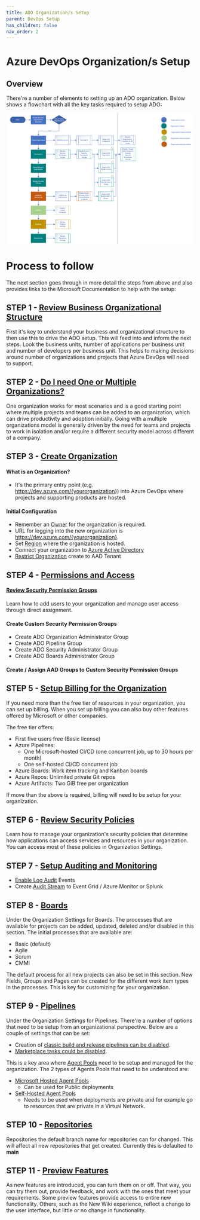 ```yaml
---
title: ADO Organization/s Setup
parent: DevOps Setup
has_children: false
nav_order: 2
---
```


# Azure DevOps Organization/s Setup

## Overview

There're a number of elements to setting up an ADO organization. Below shows a flowchart with all the key tasks required to setup ADO:

![Setting up Organization](../../assets/devops%20org%20process.png)


# Process to follow

The next section goes through in more detail the steps from above and also provides links to the Microsoft Documentation to help with the setup:

## STEP 1 - [Review Business Organizational Structure](https://learn.microsoft.com/en-us/azure/devops/user-guide/plan-your-azure-devops-org-structure?view=azure-devops)

First it's key to understand your business and organizational structure to then use this to drive the ADO setup. This will feed into and inform the next steps. Look the business units, number of applications per business unit and number of developers per business unit. This helps to making decisions around number of organizations and projects that Azure DevOps will need to support.


## STEP 2 - [Do I need One or Multiple Organizations?](https://learn.microsoft.com/en-us/azure/devops/user-guide/plan-your-azure-devops-org-structure?view=azure-devops#how-many-organizations-do-you-need)
One organization works for most scenarios and is a good starting point where multiple projects and teams can be added to an organization, which can drive productivity and adoption initially.
Going with a multiple organizations model is generally driven by the need for teams and projects to work in isolation and/or require a different security model across different of a company. 

## STEP 3 - [Create Organization](https://docs.microsoft.com/en-us/azure/devops/organizations/accounts/create-organization?view=azure-devops)

#### What is an Organization?

- It's the primary entry point (e.g. <https://dev.azure.com/{yourorganization>}) into Azure DevOps where projects and supporting products are hosted.

#### Initial Configuration

- Remember an [Owner](https://learn.microsoft.com/en-us/azure/devops/organizations/accounts/change-organization-ownership?view=azure-devops) for the organization is required.
- URL for logging into the new organization is https://dev.azure.com/{yourorganization}.
- Set [Region](https://learn.microsoft.com/en-us/azure/devops/organizations/accounts/change-organization-location?view=azure-devops) where the organization is hosted.
- Connect your organization to [Azure Active Directory](https://learn.microsoft.com/en-us/azure/devops/organizations/accounts/connect-organization-to-azure-ad?view=azure-devops)
- [Restrict Organization](https://learn.microsoft.com/en-us/azure/devops/organizations/accounts/azure-ad-tenant-policy-restrict-org-creation?view=azure-devops) create to AAD Tenant

## STEP 4 - [Permissions and Access](https://learn.microsoft.com/en-us/azure/devops/organizations/security/access-levels?view=azure-devops)

#### [Review Security Permission Groups](https://learn.microsoft.com/en-us/azure/devops/organizations/accounts/add-organization-users?view=azure-devops&tabs=browser)

Learn how to add users to your organization and manage user access through direct assignment.

#### Create Custom Security Permission Groups

- Create ADO Organization Administrator Group
- Create ADO Pipeline Group
- Create ADO Security Administrator Group
- Create ADO Boards Administrator Group

#### Create / Assign AAD Groups to Custom Security Permission Groups

## STEP 5 - [Setup Billing for the Organization](https://learn.microsoft.com/en-us/azure/devops/organizations/billing/overview?view=azure-devops)

If you need more than the free tier of resources in your organization, you can set up billing. When you set up billing you can also buy other features offered by Microsoft or other companies.

The free tier offers:
- First five users free (Basic license)
- Azure Pipelines:
    - One Microsoft-hosted CI/CD (one concurrent job, up to 30 hours per month)
    - One self-hosted CI/CD concurrent job
- Azure Boards: Work item tracking and Kanban boards
- Azure Repos: Unlimited private Git repos
- Azure Artifacts: Two GiB free per organization

If move than the above is required, billing will need to be setup for your organization. 

## STEP 6 - [Review Security Policies](https://learn.microsoft.com/en-us/azure/devops/organizations/accounts/change-application-access-policies?view=azure-devops)

Learn how to manage your organization's security policies that determine how applications can access services and resources in your organization. You can access most of these policies in Organization Settings.

## STEP 7 - [Setup Auditing and Monitoring](https://devblogs.microsoft.com/devops/introducing-azure-devops-audit-stream/)

- [Enable Log Audit](https://learn.microsoft.com/en-us/azure/devops/organizations/audit/azure-devops-auditing?view=azure-devops&tabs=preview-page) Events
- Create [Audit Stream](https://learn.microsoft.com/en-us/azure/devops/organizations/audit/auditing-streaming?view=azure-devops) to Event Grid / Azure Monitor or Splunk
  
## STEP 8 - [Boards](https://learn.microsoft.com/en-us/azure/devops/boards/work-items/guidance/choose-process?view=azure-devops&tabs=agile-process)

Under the Organization Settings for Boards. The processes that are available for projects can be added, updated, deleted and/or disabled in this section. The initial processes that are available are:

- Basic (default)
- Agile
- Scrum
- CMMI

The default process for all new projects can also be set in this section. New Fields, Groups and Pages can be created for the different work item types in the processes. This is key for customizing for your organization.


## STEP 9 - [Pipelines]()

Under the Organization Settings for Pipelines. There're a number of options that need to be setup from an organizational perspective. Below are a couple of settings that can be set:

- Creation of [classic build and release pipelines can be disabled](https://devblogs.microsoft.com/devops/disable-creation-of-classic-pipelines/#:~:text=You%20can%20disable%20creation%20of%20classic%20pipelines%20by,creation%20of%20classic%20build%20and%20classic%20release%20pipelines.).
- [Marketplace tasks could be disabled](https://learn.microsoft.com/en-us/azure/devops/pipelines/process/tasks?view=azure-devops&tabs=yaml#disabling-in-box-and-marketplace-tasks).


This is a key area where [Agent Pools](https://learn.microsoft.com/en-us/azure/devops/pipelines/agents/pools-queues?view=azure-devops&tabs=yaml%2Cbrowser) need to be setup and managed for the organization. The 2  types of Agents Pools that need to be understood are:

- [Microsoft Hosted Agent Pools](https://learn.microsoft.com/en-us/azure/devops/pipelines/agents/hosted?view=azure-devops&tabs=yaml)
    - Can be used for Public deployments
- [Self-Hosted Agent Pools](https://learn.microsoft.com/en-us/azure/devops/pipelines/agents/windows-agent?view=azure-devops)
    - Needs to be used when deployments are private and for example go to resources that are private in a Virtual Network.

## STEP 10 - [Repositories](https://devblogs.microsoft.com/devops/azure-repos-default-branch-name)

Repositories the default branch name for repositories can for changed. This will affect all new repositories that get created. Currently this is defaulted to **main**


## STEP 11 - [Preview Features](https://learn.microsoft.com/en-us/azure/devops/project/navigation/preview-features?view=azure-devops#account-level)

As new features are introduced, you can turn them on or off. That way, you can try them out, provide feedback, and work with the ones that meet your requirements. Some preview features provide access to entire new functionality. Others, such as the New Wiki experience, reflect a change to the user interface, but little or no change in functionality.


